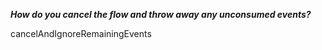 ***How do you cancel the flow and throw away any unconsumed events?***

<div class="hint">
  cancelAndIgnoreRemainingEvents
</div>
